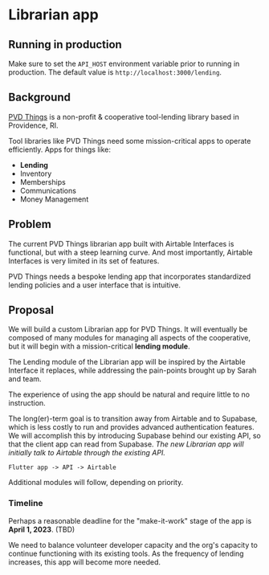 # Librarian app

## Running in production

Make sure to set the `API_HOST` environment variable prior to running in production. The default value is `http://localhost:3000/lending`.

## Background

[PVD Things](https://www.pvdthings.coop) is a non-profit & cooperative tool-lending library based in Providence, RI.

Tool libraries like PVD Things need some mission-critical apps to operate efficiently. Apps for things like:

- **Lending**
- Inventory
- Memberships
- Communications
- Money Management

## Problem

The current PVD Things librarian app built with Airtable Interfaces is functional, but with a steep learning curve. And most importantly, Airtable Interfaces is very limited in its set of features.

PVD Things needs a bespoke lending app that incorporates standardized lending policies and a user interface that is intuitive.

## Proposal

We will build a custom Librarian app for PVD Things. It will eventually be composed of many modules for managing all aspects of the cooperative, but it will begin with a mission-critical **lending module**.

The Lending module of the Librarian app will be inspired by the Airtable Interface it replaces, while addressing the pain-points brought up by Sarah and team.

The experience of using the app should be natural and require little to no instruction.

The long(er)-term goal is to transition away from Airtable and to Supabase, which is less costly to run and provides advanced authentication features. We will accomplish this by introducing Supabase behind our existing API, so that the client app can read from Supabase. _The new Librarian app will initially talk to Airtable through the existing API._

`Flutter app -> API -> Airtable`

Additional modules will follow, depending on priority.

### Timeline

Perhaps a reasonable deadline for the "make-it-work" stage of the app is **April 1, 2023**. (TBD)

We need to balance volunteer developer capacity and the org's capacity to continue functioning with its existing tools. As the frequency of lending increases, this app will become more needed.
